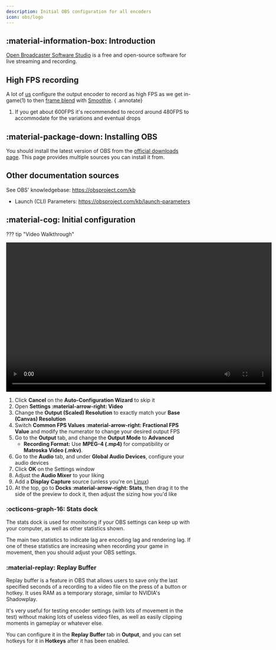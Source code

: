 ```yaml
---
description: Initial OBS configuration for all encoders
icon: obs/logo
---
```


## :material-information-box: Introduction
[Open Broadcaster Software Studio](https://obsproject.com) is a free and open-source software for live streaming and recording.

## High FPS recording

A lot of [us](https://discord.gg/CTT) configure the output encoder to record as high FPS as we get in-game(1) to then [frame blend](../smoothie/recipe.md#frame-blending) with [Smoothie](../smoothie/index.md).
{ .annotate}

1. If you get about 600FPS it's recommended to record around 480FPS to accommodate for the variations and eventual drops

## :material-package-down: Installing OBS

You should install the latest version of OBS from the [official downloads page](https://obsproject.com/download). This page provides multiple sources you can install it from.

## Other documentation sources

See OBS' knowledgebase: <https://obsproject.com/kb>

* Launch (CLI) Parameters: <https://obsproject.com/kb/launch-parameters>

## :material-cog: Initial configuration

??? tip "Video Walkthrough"
    <center>
        <video width="720" height="405" controls>
            <source id="mp4" src="../../assets/videos/video/obs/obs-initial-config.mp4" type="video/mp4">
        </video>
    </center>

1. Click **Cancel** on the **Auto-Configuration Wizard** to skip it
2. Open **Settings :material-arrow-right: Video**
3. Change the **Output (Scaled) Resolution** to exactly match your **Base (Canvas) Resolution**
4. Switch **Common FPS Values :material-arrow-right: Fractional FPS Value** and modify the numerator to change your desired output FPS
5. Go to the **Output** tab, and change the **Output Mode** to **Advanced**
    - **Recording Format:** Use **MPEG-4 (.mp4)** for compatibility or **Matroska Video (.mkv)**.
6. Go to the **Audio** tab, and under **Global Audio Devices**, configure your audio devices
7. Click **OK** on the Settings window
8. Adjust the **Audio Mixer** to your liking
9. Add a **Display Capture** source (unless you're on [Linux](linux/index.md))
10. At the top, go to **Docks :material-arrow-right: Stats**, then drag it to the side of the preview to dock it, then adjust the sizing how you'd like

### :octicons-graph-16: Stats dock
The stats dock is used for monitoring if your OBS settings can keep up with your computer, as well as other statistics shown.

The main two statistics to indicate lag are encoding lag and rendering lag. If one of these statistics are increasing when recording your game in movement, then you should adjust your OBS settings.

### :material-replay: Replay Buffer
Replay buffer is a feature in OBS that allows users to save only the last specified seconds of a recording to a video file on the press of a button or hotkey. It uses RAM as a temporary storage, similar to NVIDIA's Shadowplay.

It's very useful for testing encoder settings (with lots of movement in the test) without making lots of useless video files, as well as easily clipping moments in gameplay or whatever else.

You can configure it in the **Replay Buffer** tab in **Output**, and you can set hotkeys for it in **Hotkeys** after it has been enabled.
